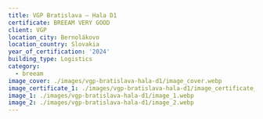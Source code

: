 ```yaml
---
title: VGP Bratislava – Hala D1
certificate: BREEAM VERY GOOD
client: VGP
location_city: Bernolákovo
location_country: Slovakia
year_of_certification: '2024'
building_type: Logistics
category:
  - breeam
image_cover: ./images/vgp-bratislava-hala-d1/image_cover.webp
image_certificate_1: ./images/vgp-bratislava-hala-d1/image_certificate_1.webp
image_1: ./images/vgp-bratislava-hala-d1/image_1.webp
image_2: ./images/vgp-bratislava-hala-d1/image_2.webp
---
```


